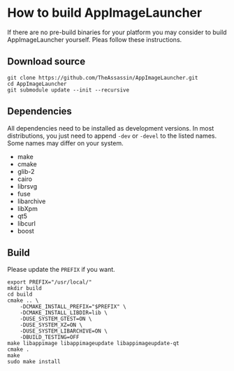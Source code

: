 # How to build AppImageLauncher

If there are no pre-build binaries for your platform you may consider to build AppImageLauncher yourself. Pleas follow these instructions.

## Download source
```
git clone https://github.com/TheAssassin/AppImageLauncher.git
cd AppImageLauncher
git submodule update --init --recursive
```

## Dependencies

All dependencies need to be installed as development versions. In most distributions, you just need to append `-dev` or `-devel` to the listed names. Some names may differ on your system.

 - make
 - cmake
 - glib-2
 - cairo
 - librsvg
 - fuse
 - libarchive
 - libXpm
 - qt5
 - libcurl
 - boost

## Build

Please update the `PREFIX` if you want.

```shell
export PREFIX="/usr/local/"
mkdir build
cd build
cmake .. \
    -DCMAKE_INSTALL_PREFIX="$PREFIX" \
    -DCMAKE_INSTALL_LIBDIR=lib \
    -DUSE_SYSTEM_GTEST=ON \
    -DUSE_SYSTEM_XZ=ON \
    -DUSE_SYSTEM_LIBARCHIVE=ON \
    -DBUILD_TESTING=OFF
make libappimage libappimageupdate libappimageupdate-qt
cmake .
make
sudo make install
```
